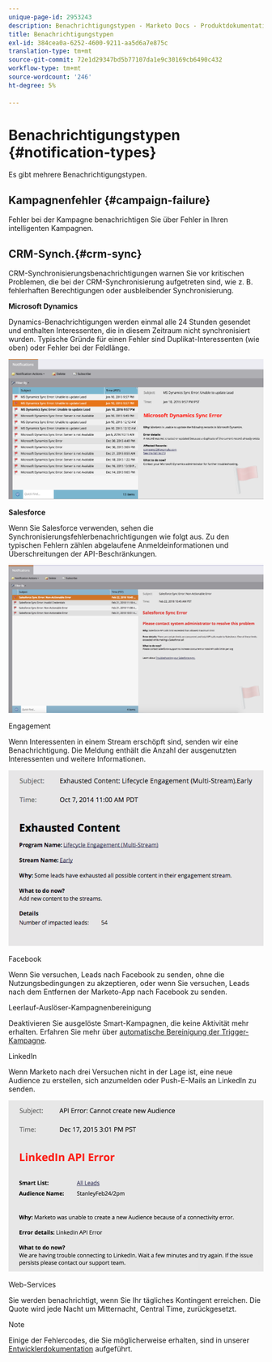 ```yaml
---
unique-page-id: 2953243
description: Benachrichtigungstypen - Marketo Docs - Produktdokumentation
title: Benachrichtigungstypen
exl-id: 384cea0a-6252-4600-9211-aa5d6a7e875c
translation-type: tm+mt
source-git-commit: 72e1d29347bd5b77107da1e9c30169cb6490c432
workflow-type: tm+mt
source-wordcount: '246'
ht-degree: 5%

---
```


# Benachrichtigungstypen {#notification-types}

Es gibt mehrere Benachrichtigungstypen.

## Kampagnenfehler  {#campaign-failure}

Fehler bei der Kampagne benachrichtigen Sie über Fehler in Ihren intelligenten Kampagnen.

## CRM-Synch.{#crm-sync}

CRM-Synchronisierungsbenachrichtigungen warnen Sie vor kritischen Problemen, die bei der CRM-Synchronisierung aufgetreten sind, wie z. B. fehlerhaften Berechtigungen oder ausbleibender Synchronisierung.

**Microsoft Dynamics**

Dynamics-Benachrichtigungen werden einmal alle 24 Stunden gesendet und enthalten Interessenten, die in diesem Zeitraum nicht synchronisiert wurden. Typische Gründe für einen Fehler sind Duplikat-Interessenten (wie oben) oder Fehler bei der Feldlänge.

![](assets/image2016-1-20-11-3a19-3a58.png)

**Salesforce**

Wenn Sie Salesforce verwenden, sehen die Synchronisierungsfehlerbenachrichtigungen wie folgt aus. Zu den typischen Fehlern zählen abgelaufene Anmeldeinformationen und Überschreitungen der API-Beschränkungen.

![](assets/salesforcesyncerror.png)

Engagement

Wenn Interessenten in einem Stream erschöpft sind, senden wir eine Benachrichtigung.  Die Meldung enthält die Anzahl der ausgenutzten Interessenten und weitere Informationen.

![](assets/image2014-10-14-10-3a57-3a9.png)

Facebook

Wenn Sie versuchen, Leads nach Facebook zu senden, ohne die Nutzungsbedingungen zu akzeptieren, oder wenn Sie versuchen, Leads nach dem Entfernen der Marketo-App nach Facebook zu senden.

Leerlauf-Auslöser-Kampagnenbereinigung

Deaktivieren Sie ausgelöste Smart-Kampagnen, die keine Aktivität mehr erhalten. Erfahren Sie mehr über [automatische Bereinigung der Trigger-Kampagne](/help/marketo/product-docs/core-marketo-concepts/smart-campaigns/using-smart-campaigns/automatic-trigger-campaign-cleanup.md).

LinkedIn

Wenn Marketo nach drei Versuchen nicht in der Lage ist, eine neue Audience zu erstellen, sich anzumelden oder Push-E-Mails an LinkedIn zu senden.

![](assets/linkedin.png)

Web-Services

Sie werden benachrichtigt, wenn Sie Ihr tägliches Kontingent erreichen. Die Quote wird jede Nacht um Mitternacht, Central Time, zurückgesetzt.

>[!NOTE]
>
>Einige der Fehlercodes, die Sie möglicherweise erhalten, sind in unserer [Entwicklerdokumentation](https://developers.marketo.com/rest-api/error-codes/#response_level_error_codes) aufgeführt.
